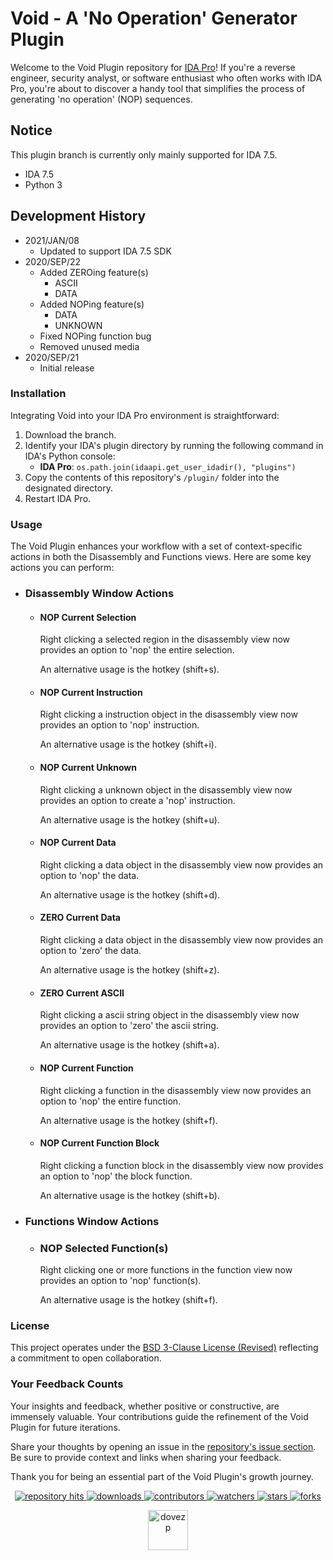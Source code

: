 # Void - A 'No Operation' Generator Plugin

Welcome to the Void Plugin repository for [IDA Pro](https://www.hex-rays.com/products/ida/)! If you're a reverse engineer, security analyst, or software enthusiast who often works with IDA Pro, you're about to discover a handy tool that simplifies the process of generating 'no operation' (NOP) sequences.

## Notice
This plugin branch is currently only mainly supported for IDA 7.5.
+ IDA 7.5
+ Python 3

## Development History

+ 2021/JAN/08
  + Updated to support IDA 7.5 SDK
+ 2020/SEP/22
  + Added ZEROing feature(s)
    + ASCII
    + DATA
  + Added NOPing feature(s)
    + DATA
    + UNKNOWN
  + Fixed NOPing function bug
  + Removed unused media
+ 2020/SEP/21
  + Initial release

### Installation

Integrating Void into your IDA Pro environment is straightforward:

1. Download the branch.
2. Identify your IDA's plugin directory by running the following command in IDA's Python console:
   * **IDA Pro**: `os.path.join(idaapi.get_user_idadir(), "plugins")`
3. Copy the contents of this repository's `/plugin/` folder into the designated directory.
4. Restart IDA Pro.

### Usage

The Void Plugin enhances your workflow with a set of context-specific actions in both the Disassembly and Functions views. Here are some key actions you can perform:

* ### Disassembly Window Actions
    * #### NOP Current Selection
        Right clicking a selected region in the disassembly view now provides an option to 'nop' the entire selection.

        An alternative usage is the hotkey (shift+s).

    * #### NOP Current Instruction
        Right clicking a instruction object in the disassembly view now provides an option to 'nop' instruction.

        An alternative usage is the hotkey (shift+i).

    * #### NOP Current Unknown
        Right clicking a unknown object in the disassembly view now provides an option to create a 'nop' instruction.

        An alternative usage is the hotkey (shift+u).

    * #### NOP Current Data
        Right clicking a data object in the disassembly view now provides an option to 'nop' the data.

        An alternative usage is the hotkey (shift+d).

    * #### ZERO Current Data
        Right clicking a data object in the disassembly view now provides an option to 'zero' the data.

        An alternative usage is the hotkey (shift+z).

    * #### ZERO Current ASCII
        Right clicking a ascii string object in the disassembly view now provides an option to 'zero' the ascii string.

        An alternative usage is the hotkey (shift+a).

    * #### NOP Current Function
        Right clicking a function in the disassembly view now provides an option to 'nop' the entire function.

        An alternative usage is the hotkey (shift+f).

    * #### NOP Current Function Block
        Right clicking a function block in the disassembly view now provides an option to 'nop' the block function.

        An alternative usage is the hotkey (shift+b).

* ### Functions Window Actions
    * ### NOP Selected Function(s)
        Right clicking one or more functions in the function view now provides an option to 'nop' function(s).
    
        An alternative usage is the hotkey (shift+f).

### License

This project operates under the [BSD 3-Clause License (Revised)](https://tldrlegal.com/license/bsd-3-clause-license-(revised)) reflecting a commitment to open collaboration.

<!--  -->

### Your Feedback Counts

Your insights and feedback, whether positive or constructive, are immensely valuable. Your contributions guide the refinement of the Void Plugin for future iterations.

Share your thoughts by opening an issue in the [repository's issue section](https://github.com/dovezp/ida.plugin.void/issues). Be sure to provide context and links when sharing your feedback.

Thank you for being an essential part of the Void Plugin's growth journey.

<p align="center">
  <p align="center">
    <a href="https://hits.seeyoufarm.com/api/count/graph/dailyhits.svg?url=https://github.com/dovezp/ida.plugin.void">
      <img src="https://hits.seeyoufarm.com/api/count/incr/badge.svg?url=https%3A%2F%2Fgithub.com%2Fdovezp%2Fida.plugin.void&count_bg=%2379C83D&title_bg=%23555555&icon=&icon_color=%23E7E7E7&title=hits&edge_flat=true" alt="repository hits">
    </a>
    <a href="https://github.com/dovezp/ida.plugin.void/releases">
      <img src="https://img.shields.io/github/downloads/dovezp/ida.plugin.void/total?style=flat-square" alt="downloads"/>
    </a>
    <a href="https://github.com/dovezp/ida.plugin.void/graphs/contributors">
      <img src="https://img.shields.io/github/contributors/dovezp/ida.plugin.void?style=flat-square" alt="contributors"/>
    </a>
    <a href="https://github.com/dovezp/ida.plugin.void/watchers">
      <img src="https://img.shields.io/github/watchers/dovezp/ida.plugin.void?style=flat-square" alt="watchers"/>
    </a>
    <a href="https://github.com/dovezp/ida.plugin.void/stargazers">
      <img src="https://img.shields.io/github/stars/dovezp/ida.plugin.void?style=flat-square" alt="stars"/>
    </a>
    <a href="https://github.com/dovezp/ida.plugin.void/network/members">
      <img src="https://img.shields.io/github/forks/dovezp/ida.plugin.void?style=flat-square" alt="forks"/>
    </a>
  </p>
</p>

<p align="center">
  <a href="https://github.com/dovezp">
    <img width="64" heigth="64" src="https://avatars.githubusercontent.com/u/89095890" alt="dovezp"/>
  </a>
</p>
